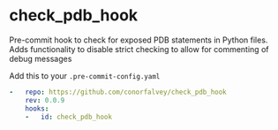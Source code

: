 # check_pdb_hook
Pre-commit hook to check for exposed PDB statements in Python files. Adds functionality to disable strict checking to allow for commenting of debug messages

Add this to your `.pre-commit-config.yaml`

```yaml
-   repo: https://github.com/conorfalvey/check_pdb_hook
    rev: 0.0.9
    hooks:
    -   id: check_pdb_hook
```
